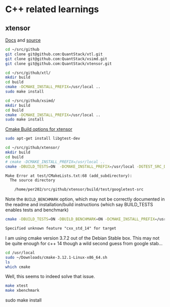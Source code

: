 # C++ related learnings

## xtensor

[Docs](https://xtensor.readthedocs.io/en/latest) and [source](https://github.com/QuantStack/xtensor)

```sh
cd ~/src/github
git clone git@github.com:QuantStack/xtl.git
git clone git@github.com:QuantStack/xsimd.git
git clone git@github.com:QuantStack/xtensor.git
```

```sh
cd ~/src/github/xtl/
mkdir build
cd build
cmake -DCMAKE_INSTALL_PREFIX=/usr/local ..
sudo make install
```

```sh
cd ~/src/github/xsimd/
mkdir build
cd build
cmake -DCMAKE_INSTALL_PREFIX=/usr/local ..
sudo make install
```

[Cmake Build options for xtensor](https://xtensor.readthedocs.io/en/latest/build-options.html)

```sh
sudo apt-get install libgtest-dev

cd ~/src/github/xtensor/
mkdir build
cd build
# cmake -DCMAKE_INSTALL_PREFIX=/usr/local ..
cmake -DBUILD_TESTS=ON  -DCMAKE_INSTALL_PREFIX=/usr/local -DGTEST_SRC_DIR=/usr/include/gtest -DXTENSOR_USE_XSIMD=ON ..
```

```txt
Make Error at test/CMakeLists.txt:68 (add_subdirectory):
  The source directory

    /home/per202/src/github/xtensor/build/test/googletest-src
```

Note the `BUILD_BENCHMARK` option, which may not be correctly documented in the readme and installation/build instructions (which say BUILD_TESTS enables tests and benchmark)

```sh
cmake -DBUILD_TESTS=ON -DBUILD_BENCHMARK=ON -DCMAKE_INSTALL_PREFIX=/usr/local -DDOWNLOAD_GTEST=ON -DXTENSOR_USE_XSIMD=ON ..
```

```txt
Specified unknown feature "cxx_std_14" for target
```

I am using cmake version 3.7.2 out of the Debian Stable box. This may not be quite enough for c++ 14 though a wild second guess from google stab...

```sh
cd /usr/local
sudo ~/Downloads/cmake-3.12.1-Linux-x86_64.sh
ls
which cmake
```

Well, this seems to indeed solve that issue.

```sh
make xtest
make xbenchmark
```

sudo make install
